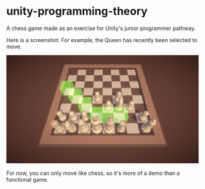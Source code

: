 # unity-programming-theory

A chess game made as an exercise for Unity's junior programmer pathway.

Here is a screenshot. For example, the Queen has recently been selected to move.

![Chess Ingame Screenshot](Assets/Screenshots/screenshot.png/ "Chess Ingame Screenshot")

For now, you can only move like chess, so it's more of a demo than a functional game.